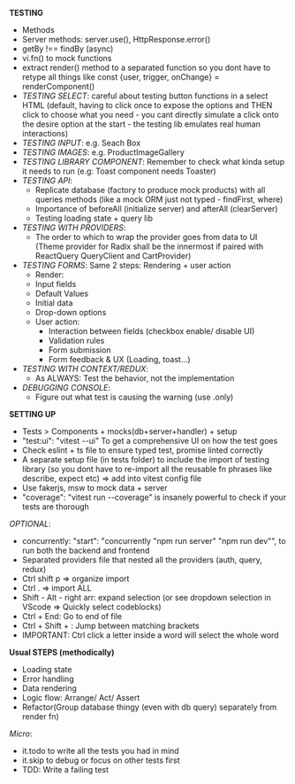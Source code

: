 **TESTING**
- Methods
- Server methods: server.use(), HttpResponse.error()
- getBy !== findBy (async)
- vi.fn() to mock functions
- extract render() method to a separated function so you dont have to retype all things like const {user, trigger, onChange} = renderComponent()
- _TESTING SELECT_: careful about testing button functions in a select HTML (default, having to click once to expose the options and THEN click to choose what you need - you cant directly simulate a click onto the desire option at the start - the testing lib emulates real human interactions)
- _TESTING INPUT_: e.g. Seach Box
- _TESTING IMAGES_: e.g. ProductImageGallery
- _TESTING LIBRARY COMPONENT_: Remember to check what kinda setup it needs to run (e.g: Toast component needs Toaster)
- _TESTING API_:
  + Replicate database (factory to produce mock products) with all queries methods (like a mock ORM just not typed - findFirst, where)
  + Importance of beforeAll (initialize server) and afterAll (clearServer)
  + Testing loading state + query lib
- _TESTING WITH PROVIDERS_: 
  + The order to which to wrap the provider goes from data to UI (Theme provider for Radix shall be the innermost if paired with ReactQuery QueryClient and CartProvider)
- _TESTING FORMS_: Same 2 steps: Rendering + user action
  +  Render:
    * Input fields
    * Default Values
    * Initial data
    * Drop-down options
  + User action:
    * Interaction between fields (checkbox enable/ disable UI)
    * Validation rules
    * Form submission
    * Form feedback & UX (Loading, toast...)
- _TESTING WITH CONTEXT/REDUX_:
  + As ALWAYS: Test the behavior, not the implementation
- _DEBUGGING CONSOLE_: 
  + Figure out what test is causing the warning (use .only)

**SETTING UP**

- Tests > Components + mocks(db+server+handler) + setup
- "test:ui": "vitest --ui" To get a comprehensive UI on how the test goes
- Check eslint + ts file to ensure typed test, promise linted correctly 
- A separate setup file (in tests folder) to include the import of testing library (so you dont have to re-import all the reusable fn phrases like describe, expect etc) => add into vitest config file
- Use fakerjs, msw to mock data + server
- "coverage": "vitest run --coverage" is insanely powerful to check if your tests are thorough

_OPTIONAL_:
- concurrently: "start": "concurrently \"npm run server\" \"npm run dev\"", to run both the backend and frontend
- Separated providers file that nested all the providers (auth, query, redux)
- Ctrl shift p => organize import
- Ctrl . => import ALL
- Shift - Alt - right arr: expand selection (or see dropdown selection in VScode => Quickly select codeblocks)
- Ctrl + End: Go to end of file
- Ctrl + Shift + \: Jump between matching brackets
- IMPORTANT: Ctrl click a letter inside a word will select the whole word

**Usual STEPS (methodically)**
- Loading state
- Error handling
- Data rendering 
- Logic flow: Arrange/ Act/ Assert
- Refactor(Group database thingy (even with db query) separately from render fn)


_Micro_:
- it.todo to write all the tests you had in mind
- it.skip to debug or focus on other tests first
- TDD: Write a failing test